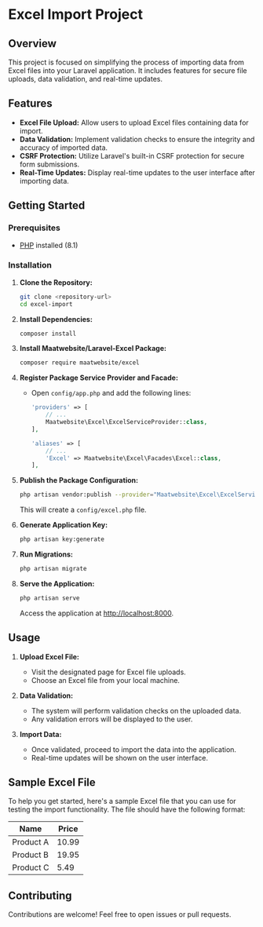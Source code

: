 # Excel Import Project

## Overview

This project is focused on simplifying the process of importing data from Excel files into your Laravel application. It includes features for secure file uploads, data validation, and real-time updates.

## Features

- **Excel File Upload:** Allow users to upload Excel files containing data for import.
- **Data Validation:** Implement validation checks to ensure the integrity and accuracy of imported data.
- **CSRF Protection:** Utilize Laravel's built-in CSRF protection for secure form submissions.
- **Real-Time Updates:** Display real-time updates to the user interface after importing data.

## Getting Started

### Prerequisites

- [PHP](https://www.php.net/) installed (8.1)

### Installation

1. **Clone the Repository:**

    ```bash
    git clone <repository-url>
    cd excel-import
    ```

2. **Install Dependencies:**

    ```bash
    composer install
    ```

3. **Install Maatwebsite/Laravel-Excel Package:**

    ```bash
    composer require maatwebsite/excel
    ```

4. **Register Package Service Provider and Facade:**

    - Open `config/app.php` and add the following lines:

      ```php
      'providers' => [
          // ...
          Maatwebsite\Excel\ExcelServiceProvider::class,
      ],
      ```

      ```php
      'aliases' => [
          // ...
          'Excel' => Maatwebsite\Excel\Facades\Excel::class,
      ],
      ```

5. **Publish the Package Configuration:**

    ```bash
    php artisan vendor:publish --provider="Maatwebsite\Excel\ExcelServiceProvider"
    ```

    This will create a `config/excel.php` file.

6. **Generate Application Key:**

    ```bash
    php artisan key:generate
    ```

7. **Run Migrations:**

    ```bash
    php artisan migrate
    ```

8. **Serve the Application:**

    ```bash
    php artisan serve
    ```

    Access the application at [http://localhost:8000](http://localhost:8000).

## Usage

1. **Upload Excel File:**
   - Visit the designated page for Excel file uploads.
   - Choose an Excel file from your local machine.

2. **Data Validation:**
   - The system will perform validation checks on the uploaded data.
   - Any validation errors will be displayed to the user.

3. **Import Data:**
   - Once validated, proceed to import the data into the application.
   - Real-time updates will be shown on the user interface.

## Sample Excel File

To help you get started, here's a sample Excel file that you can use for testing the import functionality. The file should have the following format:

| Name       | Price |
|------------|-------|
| Product A  | 10.99 |
| Product B  | 19.95 |
| Product C  | 5.49  |


## Contributing

Contributions are welcome! Feel free to open issues or pull requests.

